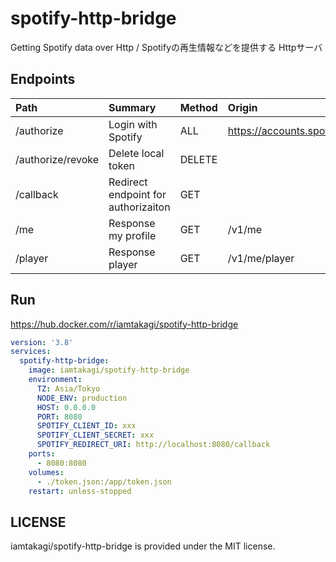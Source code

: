 # spotify-http-bridge
Getting Spotify data over Http / Spotifyの再生情報などを提供する Httpサーバ

## Endpoints
| Path | Summary | Method | Origin
| :--- | :--- | :--- | :---
| /authorize | Login with Spotify | ALL | https://accounts.spotify.com/authorize
| /authorize/revoke | Delete local token | DELETE |
| /callback | Redirect endpoint for authorizaiton | GET |
| /me | Response my profile | GET | /v1/me
| /player | Response player | GET | /v1/me/player

## Run
https://hub.docker.com/r/iamtakagi/spotify-http-bridge

```yml
version: '3.8'
services:
  spotify-http-bridge:
    image: iamtakagi/spotify-http-bridge
    environment:
      TZ: Asia/Tokyo
      NODE_ENV: production
      HOST: 0.0.0.0
      PORT: 8080
      SPOTIFY_CLIENT_ID: xxx
      SPOTIFY_CLIENT_SECRET: xxx
      SPOTIFY_REDIRECT_URI: http://localhost:8080/callback
    ports:
      - 8080:8080
    volumes:
      - ./token.json:/app/token.json
    restart: unless-stopped
```

## LICENSE
iamtakagi/spotify-http-bridge is provided under the MIT license.
